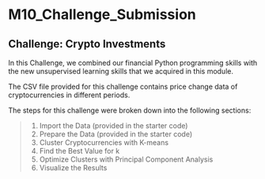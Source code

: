 # M10_Challenge_Submission

## Challenge: Crypto Investments

In this Challenge, we combined our financial Python programming skills with the new unsupervised learning skills that we acquired in this module.

The CSV file provided for this challenge contains price change data of cryptocurrencies in different periods.

The steps for this challenge were broken down into the following sections:
> 1. Import the Data (provided in the starter code)
> 2. Prepare the Data (provided in the starter code)
> 3. Cluster Cryptocurrencies with K-means
> 4. Find the Best Value for k
> 5. Optimize Clusters with Principal Component Analysis
> 6. Visualize the Results
